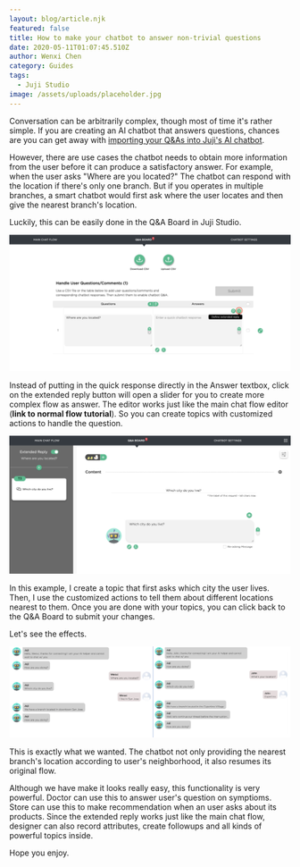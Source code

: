 ```yaml
---
layout: blog/article.njk
featured: false
title: How to make your chatbot to answer non-trivial questions
date: 2020-05-11T01:07:45.510Z
author: Wenxi Chen
category: Guides
tags:
  - Juji Studio
image: /assets/uploads/placeholder.jpg
---
```

Conversation can be arbitrarily complex, though most of time it's rather simple. If you are creating an AI chatbot that answers questions, chances are you can get away with [importing your Q&As into Juji's AI chatbot](https://juji.io/blog/building-a-smart-chatbot-in-a-few-minutes-to-answer-free-text-questions/). 

However, there are use cases the chatbot needs to obtain more information from the user before it can produce a satisfactory answer. For example, when the user asks "Where are you located?" The chatbot can respond with the location if there's only one branch. But if you operates in multiple branches, a smart chatbot would first ask where the user locates and then give the nearest branch's location.

Luckily, this can be easily done in the Q&A Board in Juji Studio.  

![Click on extended reply button to initiate your Q&A flow](/assets/uploads/screen-shot-2020-05-12-at-11.19.35-pm.png "Click on the extended reply button to create a flow to handle the question")

Instead of putting in the quick response directly in the Answer textbox, click on the extended reply button will open a slider for you to create more complex flow as answer. The editor works just like the main chat flow editor (**link to normal flow tutorial**). So you can create topics with customized actions to handle the question.

![Creating a topic to handle the question](/assets/uploads/screen-shot-2020-05-12-at-11.39.03-pm.png "Creating a topic to handle the question")

In this example, I create a topic that first asks which city the user lives. Then, I use the customized actions to tell them about different locations nearest to them. Once you are done with your topics, you can click back to the Q&A Board to submit your changes.

Let's see the effects.

![The chatbot first checks the user's location, then provides the nearest branch's location](/assets/uploads/screen-shot-2020-05-12-at-11.54.45-pm.png "The chatbot first checks the user's location, then provides the nearest branch's location")

This is exactly what we wanted. The chatbot not only providing the nearest branch's location according to user's neighborhood, it also resumes its original flow.

Although we have make it looks really easy, this functionality is very powerful. Doctor can use this to answer user's question on symptioms. Store can use this to make recommendation when an user asks about its products. Since the extended reply works just like the main chat flow, designer can also record attributes, create followups and all kinds of powerful topics inside.

Hope you enjoy.
